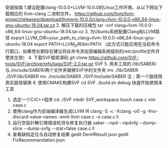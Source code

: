 安装指南
1.建议配置clang-10.0.0+LLVM-10.0.0的Linux工作环境，从以下网址下载相应的 llvm-clang 二进制文件。
https://github.com/llvm/llvm-project/releases/download/llvmorg-10.0.0/clang+llvm-10.0.0-x86_64-linux-gnu-ubuntu-18.04.tar.xz 
2. 解压下载的压缩包
tar -xvf clang+llvm-10.0.0-x86_64-linux-gnu-ubuntu-18.04.tar.xz
3. 为Ubuntu系统配置Clang和LLVM路径
export LLVM_DIR=your_path_to_clang+llvm-10.0.0-x86_64-linux-gnu-ubuntu-18.04
export PATH=$LLVM_DIR/bin:$PATH
（此方式只能应用在当前命令行窗口，如果想长期存在建议将此命令添加至编辑系统级别的/etc/profile文件并使其生效）
4. 下载SVF框架源码
git clone https://github.com/SVF-tools/SVF/archive/refs/tags/SVF-2.0.tar.gz SVF
5. 用本工具的./lib/SABER/与./include/SABER/两个文件夹替换SVF中的文件夹
mv ./lib/SABER ./SVF/lib/SABER
mv ./include/SABER ./SVF/include/SABER
注：第一个路径用真实路径替换
6. 使用CMAKE构建SVF
cd SVF
./build.sh debug
快速开始使用本工具
1. 选定一个C/C++程序
cd ./SVF
mkdir SVF_workspace
touch case.c
vim case.c
2. 使用clang作为前端编译器生成LLVM IR
clang -S -c -Xclang -o0 -g -fno-discard-value-names -emit-llvm case.c -o case.c.ll
3. 运行空指针解引用错误检测与修复执行器
saber --npd --npdvfg --dump-slice --dump-svfg --stat=false case.c.ll
4. 查看缺陷定位与自动修复结果
gedit DerefResult.json
gedit FixRecommandation.json

